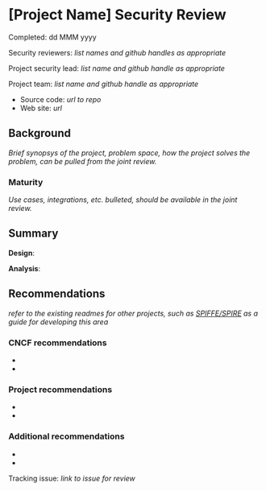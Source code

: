 # [Project Name] Security Review

Completed:  dd MMM yyyy

Security reviewers: _list names and github handles as appropriate_

Project security lead: _list name and github handle as appropriate_

Project team:  _list name and github handle as appropriate_

* Source code: _url to repo_
* Web site: _url_

## Background

*Brief synopsys of the project, problem space, how the project solves the problem, can be pulled from the joint review.*

### Maturity

*Use cases, integrations, etc. bulleted, should be available in the joint review.*

## Summary

**Design**:

**Analysis**:

## Recommendations

_refer to the existing readmes for other projects, such as [SPIFFE/SPIRE](https://github.com/cncf/tag-security/tree/main/assessments/projects/spiffe-spire) as a guide for developing this area_

### CNCF recommendations

* 
* 

### Project recommendations

* 
* 

### Additional recommendations

* 
* 

Tracking issue: *link to issue for review*
